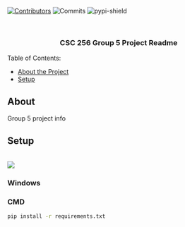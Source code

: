 
<!-- PROJECT SHIELDS -->
[![Contributors][contributors-shield]][contributors-url]
![Commits][commit-shield]
![pypi-shield]






<br />
<div align="center">
    <h3 align="center">CSC 256 Group 5 Project Readme</h3>
</div>



<!-- TABLE OF CONTENTS -->

Table of Contents:
- [About the Project](#about)
- [Setup](#setup)


<!-- ABOUT THE PROJECT -->
## About
Group 5 project info

## Setup
<p align="left">
<br />
<a><img src ="https://avatars.githubusercontent.com/u/983927?s=48&v=4"></a>
<br />
</p>

### Windows

### CMD

```cmd
pip install -r requirements.txt
```


<!-- MARKDOWN LINKS & IMAGES  -->

[contributors-shield]: https://img.shields.io/github/contributors/mssalstrom/CSC256_Group5_TestRepo
[contributors-url]: https://github.com/mssalstrom/CSC256_Group5_TestRepo/graphs/contributors
[commit-shield]: https://img.shields.io/github/last-commit/mssalstrom/CSC256_Group5_TestRepo
[pypi-shield]: https://img.shields.io/pypi/pyversions/iconsdk



